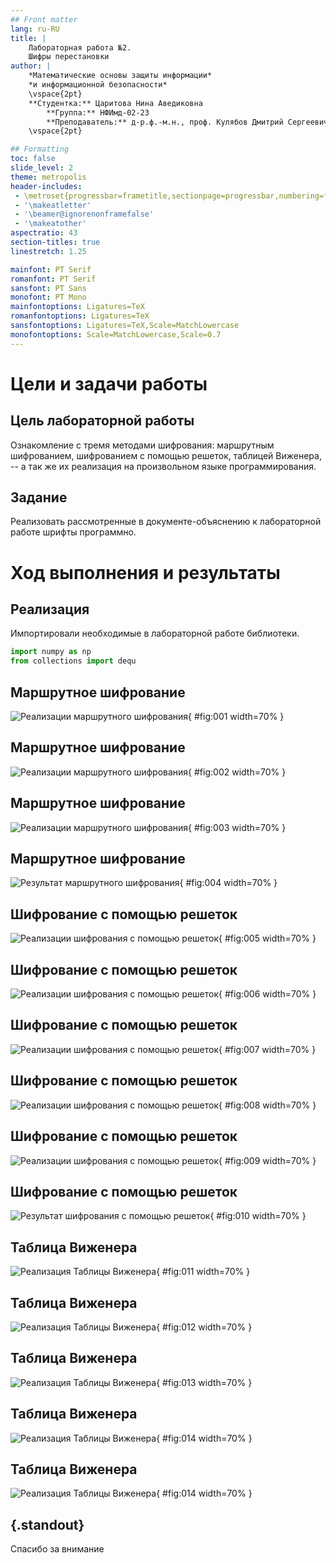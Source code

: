 ```yaml
---
## Front matter
lang: ru-RU
title: |
    Лабораторная работа №2.  
    Шифры перестановки
author: |
    *Математические основы защиты информации*  
    *и информационной безопасности*  
    \vspace{2pt}
    **Студентка:** Царитова Нина Аведиковна  
		**Группа:** НФИмд-02-23  
		**Преподаватель:** д-р.ф.-м.н., проф. Кулябов Дмитрий Сергеевич
    \vspace{2pt}

## Formatting
toc: false
slide_level: 2
theme: metropolis
header-includes:
 - \metroset{progressbar=frametitle,sectionpage=progressbar,numbering=fraction}
 - '\makeatletter'
 - '\beamer@ignorenonframefalse'
 - '\makeatother'
aspectratio: 43
section-titles: true
linestretch: 1.25

mainfont: PT Serif
romanfont: PT Serif
sansfont: PT Sans
monofont: PT Mono
mainfontoptions: Ligatures=TeX
romanfontoptions: Ligatures=TeX
sansfontoptions: Ligatures=TeX,Scale=MatchLowercase
monofontoptions: Scale=MatchLowercase,Scale=0.7
---
```


# Цели и задачи работы

## Цель лабораторной работы

Ознакомление с тремя методами шифрования: маршрутным шифрованием, шифрованием с помощью решеток, таблицей Виженера, -- а так же их реализация на произвольном языке программирования.

## Задание

Реализовать рассмотренные в документе-объяснению к лабораторной работе шрифты программно.

# Ход выполнения и результаты

## Реализация

Импортировали необходимые в лабораторной работе библиотеки.
```python
import numpy as np
from collections import dequ
```

## Маршрутное шифрование
![Реализации маршрутного шифрования](image/1.png){ #fig:001 width=70% }

## Маршрутное шифрование
![Реализации маршрутного шифрования](image/2.png){ #fig:002 width=70% }

## Маршрутное шифрование
![Реализации маршрутного шифрования](image/3.png){ #fig:003 width=70% }

## Маршрутное шифрование
![Результат маршрутного шифрования](image/4.png){ #fig:004 width=70% }

## Шифрование с помощью решеток
![Реализации шифрования с помощью решеток](image/5.png){ #fig:005 width=70% }

## Шифрование с помощью решеток
![Реализации шифрования с помощью решеток](image/6.png){ #fig:006 width=70% }

## Шифрование с помощью решеток
![Реализации шифрования с помощью решеток](image/7.png){ #fig:007 width=70% }

## Шифрование с помощью решеток
![Реализации шифрования с помощью решеток](image/8.png){ #fig:008 width=70% }

## Шифрование с помощью решеток
![Реализации шифрования с помощью решеток](image/9.png){ #fig:009 width=70% }

## Шифрование с помощью решеток
![Результат шифрования с помощью решеток](image/10.png){ #fig:010 width=70% }

## Таблица Виженера
![Реализация Таблицы Виженера](image/11.png){ #fig:011 width=70% }

## Таблица Виженера
![Реализация Таблицы Виженера](image/12.png){ #fig:012 width=70% }

## Таблица Виженера
![Реализация Таблицы Виженера](image/13.png){ #fig:013 width=70% }

## Таблица Виженера
![Реализация Таблицы Виженера](image/14.png){ #fig:014 width=70% }

## Таблица Виженера
![Реализация Таблицы Виженера](image/14.png){ #fig:014 width=70% }

## {.standout}

Спасибо за внимание
